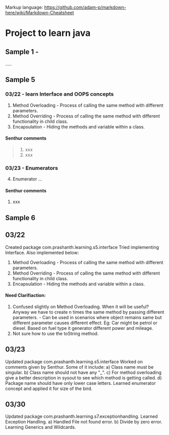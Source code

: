 Markup language: https://github.com/adam-p/markdown-here/wiki/Markdown-Cheatsheet

# Project to learn java

## Sample 1 - 
.....

## Sample 5

### 03/22 - learn Interface and OOPS concepts

1) Method Overloading - Process of calling the same method with different parameters.
2) Method Overriding - Process of calling the same method with different functionality in child class.
3) Encapsulation - Hiding the methods and variable within a class.

#### Senthur comments
> 1. xxx
> 2. xxx

### 03/23 - Enumerators
4) Enumerator
...

#### Senthur comments
1. xxx


## Sample 6


## 03/22
Created package com.prashanth.learning.s5.interface
Tried implementing Interface. Also implemented below:
1) Method Overloading - Process of calling the same method with different parameters.
2) Method Overriding - Process of calling the same method with different functionality in child class.
3) Encapsulation - Hiding the methods and variable within a class.

#### Need Clarifiaction:
1) Confused slightly on Method Overloading. When it will be useful? Anyway we have to create n times the same method by passing different parameters. - Can be used in scenarios where object remains same but different parameter causes different effect. Eg: Car might be petrol or diesel. Based on fuel type it generator different power and mileage.
2) Not sure how to use the toString method.

## 03/23
Updated package com.prashanth.learning.s5.interface
Worked on comments given by Senthur. Some of it include:
a) Class name must be singular.
b) Class name should not have any "_".
c) For method overloading give a better description in sysout to see which method is getting called.
d) Package name should have only lower case letters.
Learned enumerator concept and applied it for size of the bird.

## 03/30
Updated package com.prashanth.learning.s7.exceptionhandling.
Learned Exception Handling.
a) Handled File not found error.
b) Divide by zero error.
Learning Generics and Wildcards.
